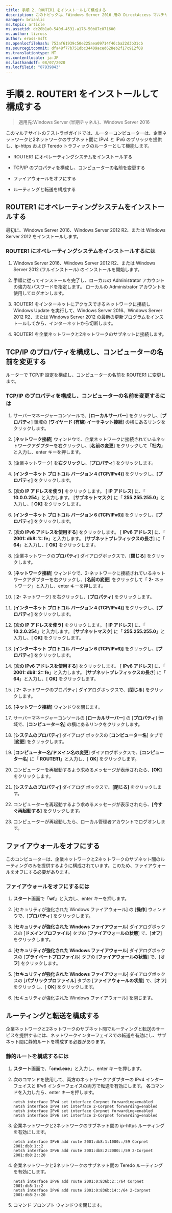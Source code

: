 ```yaml
---
title: 手順 2. ROUTER1 をインストールして構成する
description: このトピックは、「Windows Server 2016 用の DirectAccess マルチサイト展開のテストラボガイド」の一部です。
manager: brianlic
ms.topic: article
ms.assetid: dc20b1a0-540d-4531-a176-50b87c071600
ms.author: lizross
author: eross-msft
ms.openlocfilehash: 753af61939c50e225aea09714f46cba22d3b31cb
ms.sourcegitcommit: dfa48f77b751dbc34409aced628eb2f17c912f08
ms.translationtype: MT
ms.contentlocale: ja-JP
ms.lasthandoff: 08/07/2020
ms.locfileid: "87939843"
---
```

# <a name="step-2-install-and-configure-router1"></a>手順 2. ROUTER1 をインストールして構成する

>適用先:Windows Server (半期チャネル)、Windows Server 2016

このマルチサイトのテストラボガイドでは、ルーターコンピューターは、企業ネットワークと2ネットワークのサブネット間に IPv4 と IPv6 のブリッジを提供し、ip-https および Teredo トラフィックのルーターとして機能します。

- ROUTER1 にオペレーティングシステムをインストールする

- TCP/IP のプロパティを構成し、コンピューターの名前を変更する

- ファイアウォールをオフにする

- ルーティングと転送を構成する

## <a name="install-the-operating-system-on-router1"></a>ROUTER1 にオペレーティングシステムをインストールする
最初に、Windows Server 2016、Windows Server 2012 R2、または Windows Server 2012 をインストールします。

### <a name="to-install-the-operating-system-on-router1"></a>ROUTER1 にオペレーティングシステムをインストールするには

1.  Windows Server 2016、Windows Server 2012 R2、または Windows Server 2012 (フルインストール) のインストールを開始します。

2.  手順に従ってインストールを完了し、ローカルの Administrator アカウントの強力なパスワードを指定します。 ローカルの Administrator アカウントを使用してログオンします。

3.  ROUTER1 をインターネットにアクセスできるネットワークに接続し Windows Update を実行して、Windows Server 2016、Windows Server 2012 R2、または Windows Server 2012 の最新の更新プログラムをインストールしてから、インターネットから切断します。

4.  ROUTER1 を企業ネットワークと2ネットワークのサブネットに接続します。

## <a name="configure-tcpip-properties-and-rename-the-computer"></a>TCP/IP のプロパティを構成し、コンピューターの名前を変更する
ルーターで TCP/IP 設定を構成し、コンピューターの名前を ROUTER1 に変更します。

### <a name="to-configure-tcpip-properties-and-rename-the-computer"></a>TCP/IP のプロパティを構成し、コンピューターの名前を変更するには

1.  サーバーマネージャーコンソールで、[**ローカルサーバー**] をクリックし、[**プロパティ**] 領域の [**ワイヤード (有線) イーサネット接続**] の横にあるリンクをクリックします。

2.  [**ネットワーク接続**] ウィンドウで、企業ネットワークに接続されているネットワークアダプターを右クリックし、[**名前の変更**] をクリックして「**社内**」と入力し、enter キーを押します。

3.  [企業ネットワーク] を**右クリックし**、[**プロパティ**] をクリックします。

4.  **[インターネット プロトコル バージョン 4 (TCP/IPv4)]** をクリックし、**[プロパティ]** をクリックします。

5.  **[次の IP アドレスを使う]** をクリックします。 [ **IP アドレス**] に、「 **10.0.0.254**」と入力します。 [**サブネットマスク**] に「 **255.255.255.0**」と入力し、[ **OK]** をクリックします。

6.  **[インターネット プロトコル バージョン 6 (TCP/IPv6)]** をクリックし、**[プロパティ]** をクリックします。

7.  [**次の IPv6 アドレスを使用する**] をクリックします。 [ **IPv6 アドレス**] に、「 **2001: db8: 1:: fe**」と入力します。 [**サブネットプレフィックスの長さ**] に「 **64**」と入力し、[ **OK]** をクリックします。

8.  [企業ネットワークの**プロパティ**] ダイアログボックスで、[**閉じる**] をクリックします。

9. [**ネットワーク接続**] ウィンドウで、2-ネットワークに接続されているネットワークアダプターを右クリックし、[**名前の変更**] をクリックして「 **2-** ネットワーク」と入力し、enter キーを押します。

10. [ **2-** ネットワーク] を右クリックし、[**プロパティ**] をクリックします。

11. **[インターネット プロトコル バージョン 4 (TCP/IPv4)]** をクリックし、**[プロパティ]** をクリックします。

12. **[次の IP アドレスを使う]** をクリックします。 [ **IP アドレス**] に、「 **10.2.0.254**」と入力します。 [**サブネットマスク**] に「 **255.255.255.0**」と入力し、[ **OK]** をクリックします。

13. **[インターネット プロトコル バージョン 6 (TCP/IPv6)]** をクリックし、**[プロパティ]** をクリックします。

14. [**次の IPv6 アドレスを使用する**] をクリックします。 [ **IPv6 アドレス**] に、「 **2001: db8: 2:: fe**」と入力します。 [**サブネットプレフィックスの長さ**] に「 **64**」と入力し、[ **OK]** をクリックします。

15. [ **2-** ネットワークのプロパティ] ダイアログボックスで、[**閉じる**] をクリックします。

16. **[ネットワーク接続]** ウィンドウを閉じます。

17. サーバーマネージャーコンソールの [**ローカルサーバー**] の [**プロパティ**] 領域で、[**コンピューター名**] の横にあるリンクをクリックします。

18. [**システムのプロパティ**] ダイアログ ボックスの [**コンピューター名**] タブで [**変更**] をクリックします。

19. [**コンピューター名/ドメイン名の変更**] ダイアログボックスで、[**コンピューター名**] に「 **ROUTER1**」と入力し、[ **OK**] をクリックします。

20. コンピューターを再起動するよう求めるメッセージが表示されたら、**[OK]** をクリックします。

21. **[システムのプロパティ]** ダイアログ ボックスで、**[閉じる]** をクリックします。

22. コンピューターを再起動するよう求めるメッセージが表示されたら、**[今すぐ再起動する]** をクリックします。

23. コンピューターが再起動したら、ローカル管理者アカウントでログオンします。

## <a name="turn-off-the-firewall"></a>ファイアウォールをオフにする
このコンピューターは、企業ネットワークと2ネットワークのサブネット間のルーティングのみを提供するように構成されています。このため、ファイアウォールをオフにする必要があります。

### <a name="to-turn-off-the-firewall"></a>ファイアウォールをオフにするには

1.  **スタート**画面で「**wf**」と入力し、enter キーを押します。

2.  [セキュリティが強化された Windows ファイアウォール] の [**操作**] ウィンドウで、[**プロパティ**] をクリックします。

3.  [**セキュリティが強化された Windows ファイアウォール**] ダイアログボックスの [**ドメインプロファイル**] タブの [**ファイアウォールの状態**] で、[**オフ**] をクリックします。

4.  [**セキュリティが強化された Windows ファイアウォール**] ダイアログボックスの [**プライベートプロファイル**] タブの [**ファイアウォールの状態**] で、[**オフ**] をクリックします。

5.  [**セキュリティが強化された Windows ファイアウォール**] ダイアログボックスの [**パブリックプロファイル**] タブの [**ファイアウォールの状態**] で、[**オフ**] をクリックし、[ **OK**] をクリックします。

6.  [セキュリティが強化された Windows ファイアウォール] を閉じます。

## <a name="configure-routing-and-forwarding"></a>ルーティングと転送を構成する
企業ネットワークと2ネットワークのサブネット間でルーティングと転送のサービスを提供するには、ネットワークインターフェイスでの転送を有効にし、サブネット間に静的ルートを構成する必要があります。

### <a name="to-configure-static-routes"></a>静的ルートを構成するには

1.  **スタート**画面で、「**cmd.exe**」と入力し、enter キーを押します。

2.  次のコマンドを使用して、両方のネットワークアダプターの IPv4 インターフェイスと IPv6 インターフェイスの両方で転送を有効にします。 各コマンドを入力したら、enter キーを押します。

    ```
    netsh interface IPv4 set interface Corpnet forwarding=enabled
    netsh interface IPv4 set interface 2-Corpnet forwarding=enabled
    netsh interface IPv6 set interface Corpnet forwarding=enabled
    netsh interface IPv6 set interface 2-Corpnet forwarding=enabled
    ```

3.  企業ネットワークと2ネットワークのサブネット間の ip-https ルーティングを有効にします。

    ```
    netsh interface IPv6 add route 2001:db8:1:1000::/59 Corpnet 2001:db8:1::2
    netsh interface IPv6 add route 2001:db8:2:2000::/59 2-Corpnet 2001:db8:2::20
    ```

4.  企業ネットワークと2ネットワークのサブネット間の Teredo ルーティングを有効にします。

    ```
    netsh interface IPv6 add route 2001:0:836b:2::/64 Corpnet 2001:db8:1::2
    netsh interface IPv6 add route 2001:0:836b:14::/64 2-Corpnet 2001:db8:2::20
    ```

5.  コマンド プロンプト ウィンドウを閉じます。
